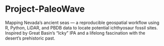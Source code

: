 # Project-PaleoWave
Mapping Nevada’s ancient seas — a reproducible geospatial workflow using R, Python, LiDAR, and PBDB data to locate potential ichthyosaur fossil sites. Inspired by Great Basin’s “Icky” IPA and a lifelong fascination with the desert’s prehistoric past.
